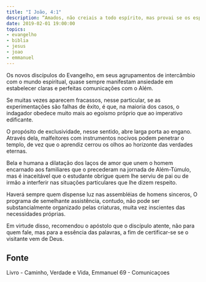 ```yaml
---
title: "I João, 4:1"
description: “Amados, não creiais a todo espírito, mas provai se os espíritos são de Deus.”
date: 2019-02-01 19:00:00
topics: 
- evangelho
- biblia
- jesus
- joao
- emmanuel
---
```


Os novos discípulos do Evangelho, em seus agrupamentos de intercâmbio
com o mundo espiritual, quase sempre manifestam ansiedade em estabelecer
claras e perfeitas comunicações com o Além.

Se muitas vezes aparecem fracassos, nesse particular, se as
experimentações são falhas de êxito, é que, na maioria dos casos, o indagador
obedece muito mais ao egoísmo próprio que ao imperativo edificante.

O propósito de exclusividade, nesse sentido, abre larga porta ao engano.
Através dela, malfeitores com instrumentos nocivos podem penetrar o templo,
de vez que o aprendiz cerrou os olhos ao horizonte das verdades eternas.

Bela e humana a dilatação dos laços de amor que unem o homem
encarnado aos familiares que o precederam na jornada de Além-Túmulo, mas
é inaceitável que o estudante obrigue quem lhe serviu de pai ou de irmão a
interferir nas situações particulares que lhe dizem respeito.

Haverá sempre quem dispense luz nas assembléias de homens sinceros, O programa
de semelhante assistência, contudo, não pode ser substancialmente organizado
pelas criaturas, muita vez inscientes das necessidades próprias. 

Em virtude disso, recomendou o apóstolo que o discípulo atente, não para quem
fale, mas para a essência das palavras, a fim de certificar-se se o visitante
vem de Deus.


## Fonte
Livro - Caminho, Verdade e Vida, Emmanuel
69 - Comunicaçoes

